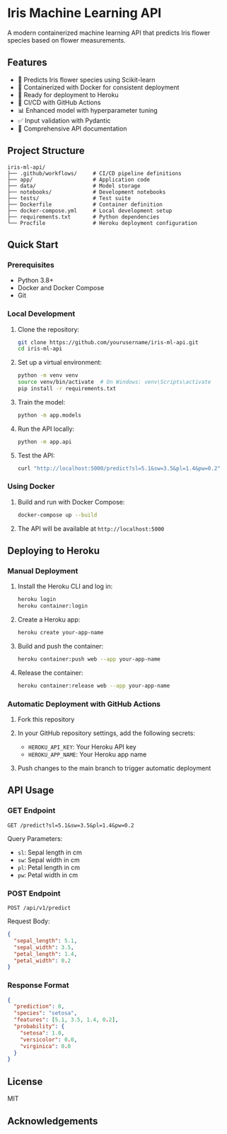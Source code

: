 # Iris Machine Learning API

A modern containerized machine learning API that predicts Iris flower species based on flower measurements.

## Features

- 🌸 Predicts Iris flower species using Scikit-learn
- 🐳 Containerized with Docker for consistent deployment
- 🚀 Ready for deployment to Heroku
- 🔄 CI/CD with GitHub Actions
- 📊 Enhanced model with hyperparameter tuning
- ✅ Input validation with Pydantic
- 📝 Comprehensive API documentation

## Project Structure

```
iris-ml-api/
├── .github/workflows/     # CI/CD pipeline definitions
├── app/                   # Application code
├── data/                  # Model storage
├── notebooks/             # Development notebooks
├── tests/                 # Test suite
├── Dockerfile             # Container definition
├── docker-compose.yml     # Local development setup
├── requirements.txt       # Python dependencies
└── Procfile               # Heroku deployment configuration
```

## Quick Start

### Prerequisites

- Python 3.8+
- Docker and Docker Compose
- Git

### Local Development

1. Clone the repository:
   ```bash
   git clone https://github.com/yourusername/iris-ml-api.git
   cd iris-ml-api
   ```

2. Set up a virtual environment:
   ```bash
   python -m venv venv
   source venv/bin/activate  # On Windows: venv\Scripts\activate
   pip install -r requirements.txt
   ```

3. Train the model:
   ```bash
   python -m app.models
   ```

4. Run the API locally:
   ```bash
   python -m app.api
   ```

5. Test the API:
   ```bash
   curl "http://localhost:5000/predict?sl=5.1&sw=3.5&pl=1.4&pw=0.2"
   ```

### Using Docker

1. Build and run with Docker Compose:
   ```bash
   docker-compose up --build
   ```

2. The API will be available at `http://localhost:5000`

## Deploying to Heroku

### Manual Deployment

1. Install the Heroku CLI and log in:
   ```bash
   heroku login
   heroku container:login
   ```

2. Create a Heroku app:
   ```bash
   heroku create your-app-name
   ```

3. Build and push the container:
   ```bash
   heroku container:push web --app your-app-name
   ```

4. Release the container:
   ```bash
   heroku container:release web --app your-app-name
   ```

### Automatic Deployment with GitHub Actions

1. Fork this repository

2. In your GitHub repository settings, add the following secrets:
   - `HEROKU_API_KEY`: Your Heroku API key
   - `HEROKU_APP_NAME`: Your Heroku app name

3. Push changes to the main branch to trigger automatic deployment

## API Usage

### GET Endpoint

```
GET /predict?sl=5.1&sw=3.5&pl=1.4&pw=0.2
```

Query Parameters:
- `sl`: Sepal length in cm
- `sw`: Sepal width in cm
- `pl`: Petal length in cm
- `pw`: Petal width in cm

### POST Endpoint

```
POST /api/v1/predict
```

Request Body:
```json
{
  "sepal_length": 5.1,
  "sepal_width": 3.5,
  "petal_length": 1.4,
  "petal_width": 0.2
}
```

### Response Format

```json
{
  "prediction": 0,
  "species": "setosa",
  "features": [5.1, 3.5, 1.4, 0.2],
  "probability": {
    "setosa": 1.0,
    "versicolor": 0.0,
    "virginica": 0.0
  }
}
```

## License

MIT

## Acknowledgements